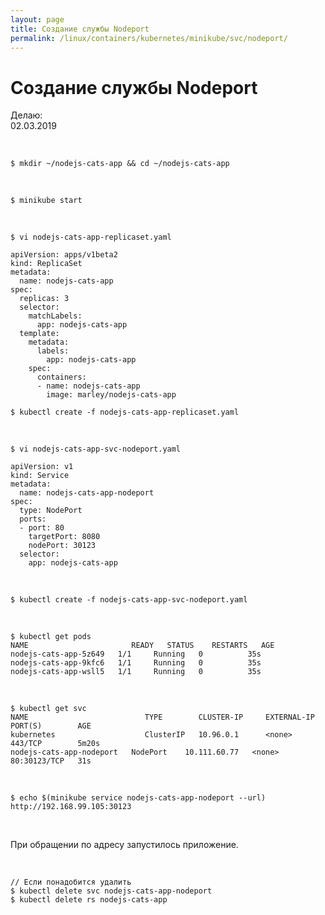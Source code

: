 ```yaml
---
layout: page
title: Создание службы Nodeport
permalink: /linux/containers/kubernetes/minikube/svc/nodeport/
---
```


# Создание службы Nodeport

Делаю:  
02.03.2019

<br/>

    $ mkdir ~/nodejs-cats-app && cd ~/nodejs-cats-app

<br/>

    $ minikube start

<br/>

    $ vi nodejs-cats-app-replicaset.yaml

```
apiVersion: apps/v1beta2
kind: ReplicaSet
metadata:
  name: nodejs-cats-app
spec:
  replicas: 3
  selector:
    matchLabels:
      app: nodejs-cats-app
  template:
    metadata:
      labels:
        app: nodejs-cats-app
    spec:
      containers:
      - name: nodejs-cats-app
        image: marley/nodejs-cats-app
```

    $ kubectl create -f nodejs-cats-app-replicaset.yaml

<br/>

    $ vi nodejs-cats-app-svc-nodeport.yaml

```
apiVersion: v1
kind: Service
metadata:
  name: nodejs-cats-app-nodeport
spec:
  type: NodePort
  ports:
  - port: 80
    targetPort: 8080
    nodePort: 30123
  selector:
    app: nodejs-cats-app
```

<br/>

    $ kubectl create -f nodejs-cats-app-svc-nodeport.yaml

<br/>

    $ kubectl get pods
    NAME                       READY   STATUS    RESTARTS   AGE
    nodejs-cats-app-5z649   1/1     Running   0          35s
    nodejs-cats-app-9kfc6   1/1     Running   0          35s
    nodejs-cats-app-wsll5   1/1     Running   0          35s

<br/>

    $ kubectl get svc
    NAME                          TYPE        CLUSTER-IP     EXTERNAL-IP   PORT(S)        AGE
    kubernetes                    ClusterIP   10.96.0.1      <none>        443/TCP        5m20s
    nodejs-cats-app-nodeport   NodePort    10.111.60.77   <none>        80:30123/TCP   31s

<br/>

    $ echo $(minikube service nodejs-cats-app-nodeport --url)
    http://192.168.99.105:30123

<br/>

При обращении по адресу запустилось приложение.

<br/>

    // Если понадобится удалить
    $ kubectl delete svc nodejs-cats-app-nodeport
    $ kubectl delete rs nodejs-cats-app
